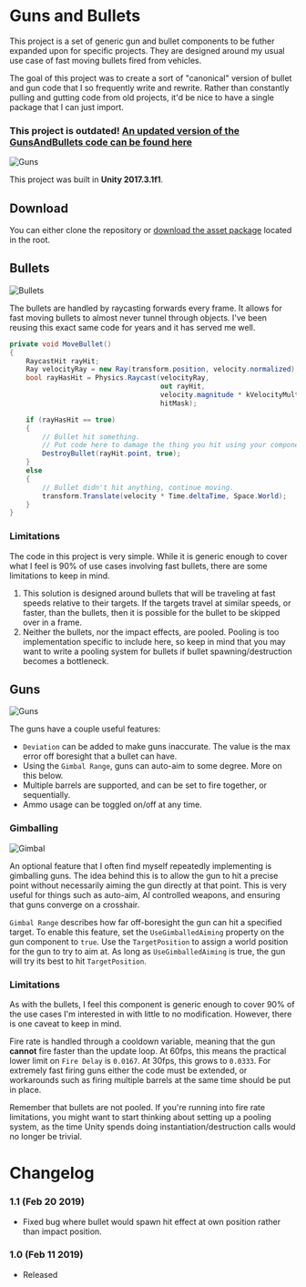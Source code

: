 # Guns and Bullets
This project is a set of generic gun and bullet components to be futher expanded upon for specific projects. They are designed around my usual use case of fast moving bullets fired from vehicles.

The goal of this project was to create a sort of "canonical" version of bullet and gun code that I so frequently write and rewrite. Rather than constantly pulling and gutting code from old projects, it'd be nice to have a single package that I can just import.

### **This project is outdated! [An updated version of the GunsAndBullets code can be found here](https://github.com/brihernandez/GunsAndBullets2)**

![Guns](Screenshots/guns.gif)

This project was built in **Unity 2017.3.1f1**.

## Download
You can either clone the repository or [download the asset package](./GunsAndBullets.unitypackage) located in the root.

## Bullets
![Bullets](Screenshots/bulletproperties.png)

The bullets are handled by raycasting forwards every frame. It allows for fast moving bullets to almost never tunnel through objects. I've been reusing this exact same code for years and it has served me well.

```csharp
private void MoveBullet()
{
    RaycastHit rayHit;
    Ray velocityRay = new Ray(transform.position, velocity.normalized);
    bool rayHasHit = Physics.Raycast(velocityRay, 
                                     out rayHit,
                                     velocity.magnitude * kVelocityMult * Time.deltaTime,
                                     hitMask);

    if (rayHasHit == true)
    {
        // Bullet hit something.
        // Put code here to damage the thing you hit using your components.
        DestroyBullet(rayHit.point, true);
    }
    else
    {
        // Bullet didn't hit anything, continue moving.
        transform.Translate(velocity * Time.deltaTime, Space.World);
    }
}
```

### Limitations
The code in this project is very simple. While it is generic enough to cover what I feel is 90% of use cases involving fast bullets, there are some limitations to keep in mind.

1. This solution is designed around bullets that will be traveling at fast speeds relative to their targets. If the targets travel at similar speeds, or faster, than the bullets, then it is possible for the bullet to be skipped over in a frame.
2. Neither the bullets, nor the impact effects, are pooled. Pooling is too implementation specific to include here, so keep in mind that you may want to write a pooling system for bullets if bullet spawning/destruction becomes a bottleneck.

## Guns
![Guns](Screenshots/gunproperties.png)

The guns have a couple useful features:
- `Deviation` can be added to make guns inaccurate. The value is the max error off boresight that a bullet can have.
- Using the `Gimbal Range`, guns can auto-aim to some degree. More on this below.
- Multiple barrels are supported, and can be set to fire together, or sequentially.
- Ammo usage can be toggled on/off at any time.

### Gimballing
![Gimbal](Screenshots/gimbal.gif)

An optional feature that I often find myself repeatedly implementing is gimballing guns. The idea behind this is to allow the gun to hit a precise point without necessarily aiming the gun directly at that point. This is very useful for things such as auto-aim, AI controlled weapons, and ensuring that guns converge on a crosshair.

`Gimbal Range` describes how far off-boresight the gun can hit a specified target. To enable this feature, set the `UseGimballedAiming` property on the gun component to `true`. Use the `TargetPosition` to assign a world position for the gun to try to aim at. As long as `UseGimballedAiming` is true, the gun will try its best to hit `TargetPosition`.

### Limitations
As with the bullets, I feel this component is generic enough to cover 90% of the use cases I'm interested in with little to no modification. However, there is one caveat to keep in mind.

Fire rate is handled through a cooldown variable, meaning that the gun **cannot** fire faster than the update loop. At 60fps, this means the practical lower limit on `Fire Delay` is `0.0167`. At 30fps, this grows to `0.0333`. For extremely fast firing guns either the code must be extended, or workarounds such as firing multiple barrels at the same time should be put in place.

Remember that bullets are not pooled. If you're running into fire rate limitations, you might want to start thinking about setting up a pooling system, as the time Unity spends doing instantiation/destruction calls would no longer be trivial.

# Changelog

### 1.1 (Feb 20 2019)

- Fixed bug where bullet would spawn hit effect at own position rather than impact position.

### 1.0 (Feb 11 2019)

- Released
